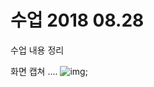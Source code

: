 # 수업 2018 08.28 
 수업 내용 정리

화면 캡쳐 .... 
![img](./imges/img01.bmp);
<!-- <img src="./imges.img01.bmp"> -->

